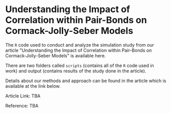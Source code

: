 # Understanding the Impact of Correlation within Pair-Bonds on Cormack-Jolly-Seber Models

The `R` code used to conduct and analyze the simulation study from our article "Understanding the Impact of Correlation within Pair-Bonds on Cormack-Jolly-Seber Models" is available here. 

There are two folders called `scripts` (contains all of the `R` code used in work) and output (contains results of the study done in the article). 

Details about our methods and approach can be found in the article which is available at the link below. 

Article Link: TBA 

Reference: TBA
